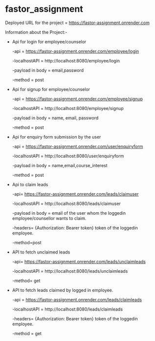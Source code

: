 # fastor_assignment

Deployed URL for the project = https://fastor-assignment.onrender.com

Information about the Project:-

* Api for login for employee/counselor  

   -api = https://fastor-assignment.onrender.com/employee/login
   
   -localhostAPI = http://localhost:8080/employee/login
   
   -payload in body = email,password
   
   -method = post

* Api for signup for employee/counselor

   -api = https://fastor-assignment.onrender.com/employee/signup
   
   -localhostAPI = http://localhost:8080/employee/signup
   
   -payload in body = name, email, password
   
   -method = post

* Api for enquiry form submission by the user

   -api = https://fastor-assignment.onrender.com/user/enquiryform
   
   -localhostAPI = http://localhost:8080/user/enquiryform
   
   -payload in body = name,email,course_interest
   
   -method = post

* Api to claim leads

   -api= https://fastor-assignment.onrender.com/leads/claimuser
   
   -localhostAPI = http://localhost:8080/leads/claimuser
   
   -payload in body = email of the user whom the loggedin employee/counsellor wants to claim.
   
   -headers= {Authorization: Bearer token} token of the loggedin employee.
   
   -method=post

* API to fetch unclaimed leads

   -api= https://fastor-assignment.onrender.com/leads/unclaimleads
   
   -localhostAPI = http://localhost:8080/leads/unclaimleads
   
   -method= get

* API to fetch leads claimed by logged in employee.

   -api = https://fastor-assignment.onrender.com/leads/claimleads
   
   -localhostAPI = http://localhost:8080/leads/claimleads
   
   -headers= {Authorization: Bearer token} token of the loggedin employee.
   
   -method = get
